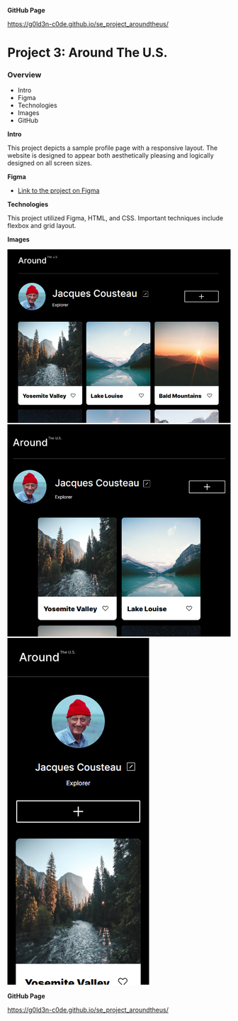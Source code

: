 **GitHub Page**

https://g0ld3n-c0de.github.io/se_project_aroundtheus/

# Project 3: Around The U.S.

### Overview

- Intro
- Figma
- Technologies
- Images
- GitHub

**Intro**

This project depicts a sample profile page with a responsive layout. The website is designed to appear both aesthetically pleasing and logically designed on all screen sizes.

**Figma**

- [Link to the project on Figma](https://www.figma.com/file/ii4xxsJ0ghevUOcssTlHZv/Sprint-3%3A-Around-the-US?node-id=0%3A1)

**Technologies**

This project utilized Figma, HTML, and CSS. Important techniques include flexbox and grid layout.

**Images**

![Desktop Sample](./images/readme-pic.png)
![Tablet Sample](./images/readme-pictwo.png)
![Mobile Sample](./images/readme-picthree.png)

**GitHub Page**

https://g0ld3n-c0de.github.io/se_project_aroundtheus/
